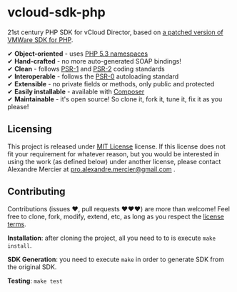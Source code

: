 vcloud-sdk-php
==============

21st century PHP SDK for vCloud Director, based on [a patched version of VMWare SDK for PHP](https://github.com/amercier/vmware-vcloud-sdk-php-patched).

✔ **Object-oriented** - uses [PHP 5.3 namespaces](http://php.net/manual/en/language.namespaces.php)  
✔ **Hand-crafted** - no more auto-generated SOAP bindings!  
✔ **Clean** - follows [PSR-1](http://www.php-fig.org/psr/1/) and [PSR-2](http://www.php-fig.org/psr/2/) coding standards  
✔ **Interoperable** - follows the [PSR-0](http://www.php-fig.org/psr/0/) autoloading standard  
✔ **Extensible** - no private fields or methods, only public and protected  
✔ **Easily installable** - available with [Composer](http://getcomposer.org/)  
✔ **Maintainable** - it's open source! So clone it, fork it, tune it, fix it as you please!  


Licensing
---------

This project is released under [MIT License](LICENSE) license. If this license
does not fit your requirement for whatever reason, but you would be interested
in using the work (as defined below) under another license, please contact
Alexandre Mercier at pro.alexandre.mercier@gmail.com .


Contributing
------------

Contributions (issues ♥, pull requests ♥♥♥) are more than welcome! Feel free to
clone, fork, modify, extend, etc, as long as you respect the
[license terms](LICENSE-CC-BY.md).

**Installation**: after cloning the project, all you need to to is execute
`make install`.

**SDK Generation**: you need to execute `make` in order to generate SDK from the
original SDK.

**Testing**: `make test`

